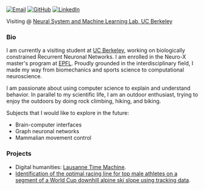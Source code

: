 [![Email](https://img.icons8.com/material-outlined/24/000000/mail.png)](mailto:edouard.koehn@berkeley.edu)
[![GitHub](https://img.icons8.com/material-outlined/24/000000/github.png)](https://github.com/edouardkoehn)
[![LinkedIn](https://img.icons8.com/material-outlined/24/000000/linkedin.png)](https://www.linkedin.com/in/edouard-koehn-25420a202/)

Visiting @ [Neural System and Machine Learning Lab, UC Berkeley](https://bouchardlab.lbl.gov/)

### Bio
I am currently a visiting student at [UC Berkeley](https://www.berkeley.edu/), working on biologically constrained Recurrent Neuronal Networks. I am enrolled in the Neuro-X master's program at [EPFL](https://neuro-x.epfl.ch/en/). Proudly grounded in the interdisciplinary field, I made my way from biomechanics and sports science to computational neuroscience. 

I am passionate about using computer science to explain and understand behavior. In parallel to my scientific life, I am an outdoor enthusiast, trying to enjoy the outdoors by doing rock climbing, hiking, and biking. 

Subjects that I would like to explore in the future:
- Brain-computer interfaces
- Graph neuronal networks 
- Mammalian movement control 

### Projects

- Digital humanities: [Lausanne Time Machine](https://projects.lausannetimemachine.ch/student-project-2023-2024-presse/).
- [Identification of the optimal racing line for top male athletes on a segment of a World Cup downhill alpine ski slope using tracking data](https://ciss-journal.org/article/view/9875).